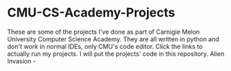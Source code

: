 # CMU-CS-Academy-Projects
These are some of the projects I've done as part of Carnigie Melon University Computer Science Academy.
They are all written in python and don't work in normal IDEs, only CMU's code editor.
Click the links to actually run my projects. I will put the projects' code in this repository.
Alien Invasion - 
